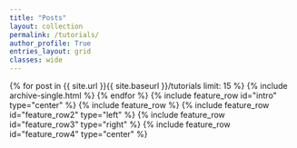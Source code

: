 ```yaml
---
title: "Posts"
layout: collection
permalink: /tutorials/
author_profile: True
entries_layout: grid
classes: wide
---
```


{% for post in {{ site.url }}{{ site.baseurl }}/tutorials limit: 15 %}
  {% include archive-single.html %}
{% endfor %}
{% include feature_row id="intro" type="center" %}
{% include feature_row %}
{% include feature_row id="feature_row2" type="left" %}
{% include feature_row id="feature_row3" type="right" %}
{% include feature_row id="feature_row4" type="center" %}

